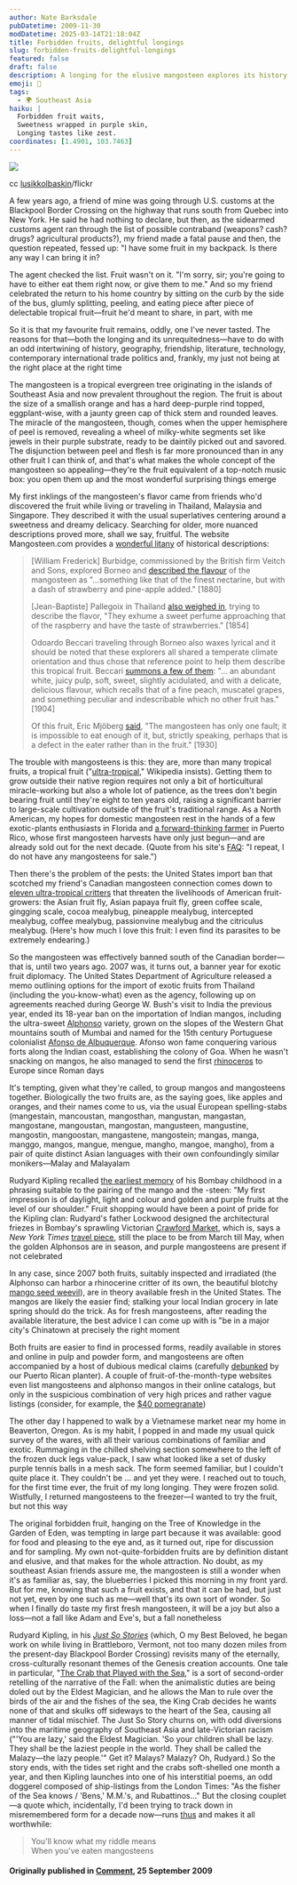 ```yaml
---
author: Nate Barksdale
pubDatetime: 2009-11-30
modDatetime: 2025-03-14T21:18:04Z
title: Forbidden fruits, delightful longings
slug: forbidden-fruits-delightful-longings
featured: false
draft: false
description: A longing for the elusive mangosteen explores its history and the bittersweet nature of desire.
emoji: 🍈
tags:
  - 🌍 Southeast Asia
haiku: |
  Forbidden fruit waits,  
  Sweetness wrapped in purple skin,  
  Longing tastes like zest.
coordinates: [1.4901, 103.7463]
---
```


[![](@assets/images/mangosteen.jpg)](@assets/images/mangosteen.jpg)

cc [lusikkolbaskin](http://www.flickr.com/photos/noshit-mag/)/flickr

A few years ago, a friend of mine was going through U.S. customs at the Blackpool Border Crossing on the highway that runs south from Quebec into New York. He said he had nothing to declare, but then, as the sidearmed customs agent ran through the list of possible contraband (weapons? cash? drugs? agricultural products?), my friend made a fatal pause and then, the question repeated, fessed up: "I have some fruit in my backpack. Is there any way I can bring it in?

The agent checked the list. Fruit wasn't on it. "I'm sorry, sir; you're going to have to either eat them right now, or give them to me." And so my friend celebrated the return to his home country by sitting on the curb by the side of the bus, glumly splitting, peeling, and eating piece after piece of delectable tropical fruit—fruit he'd meant to share, in part, with me

So it is that my favourite fruit remains, oddly, one I've never tasted. The reasons for that—both the longing and its unrequitedness—have to do with an odd intertwining of history, geography, friendship, literature, technology, contemporary international trade politics and, frankly, my just not being at the right place at the right time

The mangosteen is a tropical evergreen tree originating in the islands of Southeast Asia and now prevalent throughout the region. The fruit is about the size of a smallish orange and has a hard deep-purple rind topped, eggplant-wise, with a jaunty green cap of thick stem and rounded leaves. The miracle of the mangosteen, though, comes when the upper hemisphere of peel is removed, revealing a wheel of milky-white segments set like jewels in their purple substrate, ready to be daintily picked out and savored. The disjunction between peel and flesh is far more pronounced than in any other fruit I can think of, and that's what makes the whole concept of the mangosteen so appealing—they're the fruit equivalent of a top-notch music box: you open them up and the most wonderful surprising things emerge

My first inklings of the mangosteen's flavor came from friends who'd discovered the fruit while living or traveling in Thailand, Malaysia and Singapore. They described it with the usual superlatives centering around a sweetness and dreamy delicacy. Searching for older, more nuanced descriptions proved more, shall we say, fruitful. The website Mangosteen.com provides a [wonderful litany](http://mangosteen.com/historyandfolklore.htm) of historical descriptions:

> [William Frederick] Burbidge, commissioned by the British firm Veitch and Sons, explored Borneo and [described the flavour](http://books.google.com/books?pg=PA311&dq=something%20like%20that%20of%20the%20finest%20nectarine%252C%20but%20with%20a%20dash%20of%20strawberry&ei=8bGqSszqOILyMoKNpZYK&id=0RUrAAAAYAAJ&output=text) of the mangosteen as "...something like that of the finest nectarine, but with a dash of strawberry and pine-apple added." [1880]
>
> [Jean-Baptiste] Pallegoix in Thailand [also weighed in](http://books.google.com/books?id=FGVuAAAAMAAJ&printsec=frontcover&dq=inauthor:%22Jean-Baptiste+Pallegoix%22&as_brr=1&ei=5LOqSrrdKYbEM5u6qaMK#v=onepage&q=%22exhalent%20un%20parfum%2), trying to describe the flavor, "They exhume a sweet perfume approaching that of the raspberry and have the taste of strawberries." [1854]
>
> Odoardo Beccari traveling through Borneo also waxes lyrical and it should be noted that these explorers all shared a temperate climate orientation and thus chose that reference point to help them describe this tropical fruit. Beccari [summons a few of them](http://books.google.com/books?id=ihkPAAAAYAAJ&pg=PA26&dq=%22abundant+white,+juicy+pulp,+soft,+sweet,+slightly+acidulated,%22&ei=3bSqSuWxJIOSNpi46J4K#v=onepage&q=%22abundant%20white%2C%20ju): "... an abundant white, juicy pulp, soft, sweet, slightly acidulated, and with a delicate, delicious flavour, which recalls that of a fine peach, muscatel grapes, and something peculiar and indescribable which no other fruit has." [1904]
>
> Of this fruit, Eric Mjöberg [said](http://books.google.com/books?id=W_pXAAAAMAAJ&q=%22mangosteen+has+only+one+fault%3B+it+is+impossible+to+eat+enough+of+it%22&dq=%22mangosteen+has+only+one+fault%3B+it+is+impossible+to+eat+enough+of+it%22&ei=J7WqSon3FIPCMoXwwJwK), "The mangosteen has only one fault; it is impossible to eat enough of it, but, strictly speaking, perhaps that is a defect in the eater rather than in the fruit." [1930]

The trouble with mangosteens is this: they are, more than many tropical fruits, a tropical fruit ("[ultra-tropical](http://en.wikipedia.org/wiki/Purple_Mangosteen)," Wikipedia insists). Getting them to grow outside their native region requires not only a bit of horticultural miracle-working but also a whole lot of patience, as the trees don't begin bearing fruit until they're eight to ten years old, raising a significant barrier to large-scale cultivation outside of the fruit's traditional range. As a North American, my hopes for domestic mangosteen rest in the hands of a few exotic-plants enthusiasts in Florida and [a forward-thinking farmer](http://mangosteen.com/Theearlyyears.htm) in Puerto Rico, whose first mangosteen harvests have only just begun—and are already sold out for the next decade. (Quote from his site's [FAQ](http://mangosteen.com/ContactandFAQ.htm): "I repeat, I do not have any mangosteens for sale.")

Then there's the problem of the pests: the United States import ban that scotched my friend's Canadian mangosteen connection comes down to [eleven ultra-tropical critters](http://web.archive.org/web/20101016210858/http://www.aphis.usda.gov/newsroom/hot_issues/thai_irradiated_fruit/download/Thailand_6_RMD.doc) that threaten the livelihoods of American fruit-growers: the Asian fruit fly, Asian papaya fruit fly, green coffee scale, gingging scale, cocoa mealybug, pineapple mealybug, intercepted mealybug, coffee mealybug, passionvine mealybug and the citriculus mealybug. (Here's how much I love this fruit: I even find its parasites to be extremely endearing.)

So the mangosteen was effectively banned south of the Canadian border—that is, until two years ago. 2007 was, it turns out, a banner year for exotic fruit diplomacy. The United States Department of Agriculture released a memo outlining options for the import of exotic fruits from Thailand (including the you-know-what) even as the agency, following up on agreements reached during George W. Bush's visit to India the previous year, ended its 18-year ban on the importation of Indian mangos, including the ultra-sweet [Alphonso](http://en.wikipedia.org/wiki/Alphonso_%28mango%29) variety, grown on the slopes of the Western Ghat mountains south of Mumbai and named for the 15th century Portuguese colonialist [Afonso de Albuquerque](http://en.wikipedia.org/wiki/Afonso_de_Albuquerque). Afonso won fame conquering various forts along the Indian coast, establishing the colony of Goa. When he wasn't snacking on mangos, he also managed to send the first [rhinoceros](http://images.google.com/images?q=durer+rhinoceros&oe=utf-8&rls=org.mozilla:en-US:official&client=firefox-a&um=1&ie=UTF-8&ei=QOyrSqq9BIX-tQOooLmFBQ&sa=X&oi=image_result_group&ct=title&resnum=1) to Europe since Roman days

It's tempting, given what they're called, to group mangos and mangosteens together. Biologically the two fruits are, as the saying goes, like apples and oranges, and their names come to us, via the usual European spelling-stabs (mangestain, mancoustan, mangosthan, mangustan, mangastan, mangostane, mangoustan, mangostan, mangusteen, mangustine, mangostin, mangoostan, mangastene, mangostein; mangas, manga, manggo, mangos, mangue, mengue, mangho, mangoe, mangho), from a pair of quite distinct Asian languages with their own confoundingly similar monikers—Malay and Malayalam

Rudyard Kipling recalled [the earliest memory](http://books.google.com/books?id=5jNPsVIcHt4C&dq=kipling+something+of+myself&printsec=frontcover&source=bl&ots=GqKPeTjyxS&sig=Mf2AjvPnrH3ve3VTcSL_DajJegE&hl=en&ei=vvSqSuKHCofKsQOJ56n3BA&sa=X&oi=book_result&ct=result&resnum=4#v=onepage&q=&f=false) of his Bombay childhood in a phrasing suitable to the pairing of the mango and the -steen: "My first impression is of daylight, light and colour and golden and purple fruits at the level of our shoulder." Fruit shopping would have been a point of pride for the Kipling clan: Rudyard's father Lockwood designed the architectural friezes in Bombay's sprawling Victorian [Crawford Market](http://en.wikipedia.org/wiki/Crawford_Market), which is, says a _New York Times_ [travel piece](https://www.google.com/search?q=%22travel%20piece%22%20travel2.nytimes.com), still the place to be from March till May, when the golden Alphonsos are in season, and purple mangosteens are present if not celebrated

In any case, since 2007 both fruits, suitably inspected and irradiated (the Alphonso can harbor a rhinocerine critter of its own, the beautiful blotchy [mango seed weevil](http://images.google.com/images?q=mango%20seed%20weevil&oe=utf-8&rls=org.mozilla:en-US:official&client=firefox-a&um=1&ie=UTF-8&sa=N&hl=en&tab=wihttp://images.google.com/images?q=mango%20seed%20weevil&oe=utf-8&rls=org.mozilla:en-US:official&client=firefox-a&um=1&ie=UTF-8&sa=N&hl=en&tab=wi)), are in theory available fresh in the United States. The mangos are likely the easier find; stalking your local Indian grocery in late spring should do the trick. As for fresh mangosteens, after reading the available literature, the best advice I can come up with is "be in a major city's Chinatown at precisely the right moment

Both fruits are easier to find in processed forms, readily available in stores and online in pulp and powder form, and mangosteens are often accompanied by a host of dubious medical claims (carefully [debunked](http://mangosteen.com/Sciencenonscienceandnonsense.htm) by our Puerto Rican planter). A couple of fruit-of-the-month-type websites even list mangosteens and alphonso mangos in their online catalogs, but only in the suspicious combination of very high prices and rather vague listings (consider, for example, the [$40 pomegranate](http://web.archive.org/web/20111113192316/http://www.1-800-organicfruitofthemonthclub.com:80/pofr.html))

The other day I happened to walk by a Vietnamese market near my home in Beaverton, Oregon. As is my habit, I popped in and made my usual quick survey of the wares, with all their various combinations of familiar and exotic. Rummaging in the chilled shelving section somewhere to the left of the frozen duck legs value-pack, I saw what looked like a set of dusky purple tennis balls in a mesh sack. The form seemed familiar, but I couldn't quite place it. They couldn't be ... and yet they were. I reached out to touch, for the first time ever, the fruit of my long longing. They were frozen solid. Wistfully, I returned mangosteens to the freezer—I wanted to try the fruit, but not this way

The original forbidden fruit, hanging on the Tree of Knowledge in the Garden of Eden, was tempting in large part because it was available: good for food and pleasing to the eye and, as it turned out, ripe for discussion and for sampling. My own not-quite-forbidden fruits are by definition distant and elusive, and that makes for the whole attraction. No doubt, as my southeast Asian friends assure me, the mangosteen is still a wonder when it's as familiar as, say, the blueberries I picked this morning in my front yard. But for me, knowing that such a fruit exists, and that it can be had, but just not yet, even by one such as me—well that's its own sort of wonder. So when I finally do taste my first fresh mangosteen, it will be a joy but also a loss—not a fall like Adam and Eve's, but a fall nonetheless

Rudyard Kipling, in his [_Just So Stories_](http://books.google.com/books?id=mnbkPAAACAAJ) (which, O my Best Beloved, he began work on while living in Brattleboro, Vermont, not too many dozen miles from the present-day Blackpool Border Crossing) revisits many of the eternally, cross-culturally resonant themes of the Genesis creation accounts. One tale in particular, "[The Crab that Played with the Sea](http://www.youtube.com/watch?v=8AwkfA4Y1zk)," is a sort of second-order retelling of the narrative of the Fall: when the animalistic duties are being doled out by the Eldest Magician, and he allows the Man to rule over the birds of the air and the fishes of the sea, the King Crab decides he wants none of that and skulks off sideways to the heart of the Sea, causing all manner of tidal mischief. The Just So Story churns on, with odd diversions into the maritime geography of Southeast Asia and late-Victorian racism ("'You are lazy,' said the Eldest Magician. 'So your children shall be lazy. They shall be the laziest people in the world. They shall be called the Malazy—the lazy people.'" Get it? Malays? Malazy? Oh, Rudyard.) So the story ends, with the tides set right and the crabs soft-shelled one month a year, and then Kipling launches into one of his interstitial poems, an odd doggerel composed of ship-listings from the London Times: "As the fisher of the Sea knows / 'Bens,' M.M.'s, and Rubattinos..." But the closing couplet—a quote which, incidentally, I'd been trying to track down in misremembered form for a decade now—runs [thus](http://books.google.ca/books?id=IbwcYyjVZyIC&pg=PA195&lpg=PA195&dq=You%27ll+know+what+my+riddle+means+When+you%27ve+eaten+mangosteens&source=bl&ots=2s2oINYh_L&sig=RfWUEjaoLRmc3OFycw6wJrYDX5k&hl=en&ei=qJi1SvGeEIiyNu3ktdoO&sa=X&oi=book_result&ct=result&resnum=3#v=onepage&q=You%27ll%20know%20what%20my) and makes it all worthwhile:

> You'll know what my riddle means  
>  When you've eaten mangosteens

#### Originally published in [Comment](), 25 September 2009
